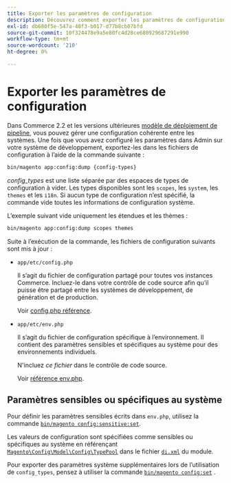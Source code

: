```yaml
---
title: Exporter les paramètres de configuration
description: Découvrez comment exporter les paramètres de configuration Adobe Commerce vers des fichiers à l’aide de l’image mémoire de la configuration. Découvrez le déploiement des pipelines et la gestion de la configuration.
exl-id: db680f5e-547a-48f3-b017-d77b8cb07bfd
source-git-commit: 10f324478e9a5e80fc4d28ce680929687291e990
workflow-type: tm+mt
source-wordcount: '210'
ht-degree: 0%

---
```


# Exporter les paramètres de configuration

Dans Commerce 2.2 et les versions ultérieures [modèle de déploiement de pipeline](../deployment/technical-details.md), vous pouvez gérer une configuration cohérente entre les systèmes. Une fois que vous avez configuré les paramètres dans Admin sur votre système de développement, exportez-les dans les fichiers de configuration à l’aide de la commande suivante :

```bash
bin/magento app:config:dump {config-types}
```

_config_types_ est une liste séparée par des espaces de types de configuration à vider. Les types disponibles sont les `scopes`, les `system`, les `themes` et les `i18n`. Si aucun type de configuration n’est spécifié, la commande vide toutes les informations de configuration système.

L’exemple suivant vide uniquement les étendues et les thèmes :

```bash
bin/magento app:config:dump scopes themes
```

Suite à l’exécution de la commande, les fichiers de configuration suivants sont mis à jour :

- `app/etc/config.php`

  Il s’agit du fichier de configuration partagé pour toutes vos instances Commerce.
Incluez-le dans votre contrôle de code source afin qu’il puisse être partagé entre les systèmes de développement, de génération et de production.

  Voir [config.php référence](../reference/config-reference-configphp.md).

- `app/etc/env.php`

  Il s’agit du fichier de configuration spécifique à l’environnement.
Il contient des paramètres sensibles et spécifiques au système pour des environnements individuels.

  N&#39;incluez _ce fichier_ dans le contrôle de code source.

  Voir [référence env.php](../reference/config-reference-envphp.md).

## Paramètres sensibles ou spécifiques au système

Pour définir les paramètres sensibles écrits dans `env.php`, utilisez la commande [`bin/magento config:sensitive:set`](set-configuration-values.md#set-values).

Les valeurs de configuration sont spécifiées comme sensibles ou spécifiques au système en référençant [`Magento\Config\Model\Config\TypePool`](https://github.com/magento/magento2/blob/2.4/app/code/Magento/Config/Model/Config/TypePool.php) dans le fichier [`di.xml`](https://developer.adobe.com/commerce/php/development/configuration/sensitive-environment-settings/#how-to-specify-values-as-sensitive-or-system-specific) du module.

Pour exporter des paramètres système supplémentaires lors de l’utilisation de `config_types`, pensez à utiliser la commande [`bin/magento config:set`](set-configuration-values.md#set-values) .
